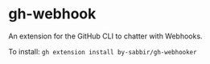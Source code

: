 # gh-webhook

An extension for the GitHub CLI to chatter with Webhooks.

To install: `gh extension install by-sabbir/gh-webhooker`
